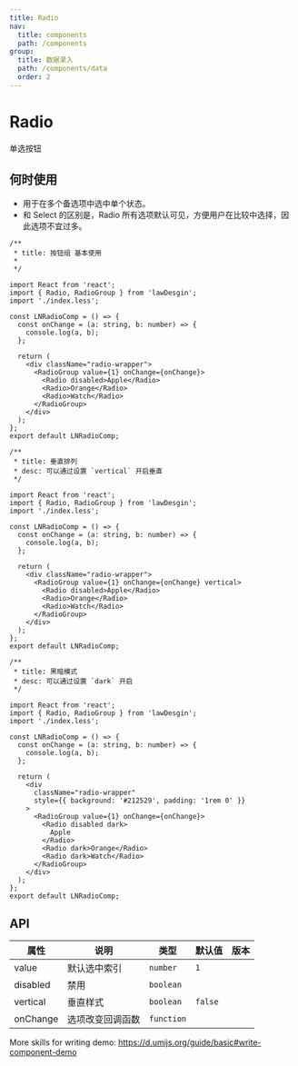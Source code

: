 ```yaml
---
title: Radio
nav:
  title: components
  path: /components
group:
  title: 数据录入
  path: /components/data
  order: 2
---
```


# Radio

单选按钮

## 何时使用

- 用于在多个备选项中选中单个状态。
- 和 Select 的区别是，Radio 所有选项默认可见，方便用户在比较中选择，因此选项不宜过多。

```tsx
/**
 * title: 按钮组 基本使用
 *
 */

import React from 'react';
import { Radio, RadioGroup } from 'lawDesgin';
import './index.less';

const LNRadioComp = () => {
  const onChange = (a: string, b: number) => {
    console.log(a, b);
  };

  return (
    <div className="radio-wrapper">
      <RadioGroup value={1} onChange={onChange}>
        <Radio disabled>Apple</Radio>
        <Radio>Orange</Radio>
        <Radio>Watch</Radio>
      </RadioGroup>
    </div>
  );
};
export default LNRadioComp;
```

```tsx
/**
 * title: 垂直排列
 * desc: 可以通过设置 `vertical` 开启垂直
 */

import React from 'react';
import { Radio, RadioGroup } from 'lawDesgin';
import './index.less';

const LNRadioComp = () => {
  const onChange = (a: string, b: number) => {
    console.log(a, b);
  };

  return (
    <div className="radio-wrapper">
      <RadioGroup value={1} onChange={onChange} vertical>
        <Radio disabled>Apple</Radio>
        <Radio>Orange</Radio>
        <Radio>Watch</Radio>
      </RadioGroup>
    </div>
  );
};
export default LNRadioComp;
```

```tsx
/**
 * title: 黑暗模式
 * desc: 可以通过设置 `dark` 开启
 */

import React from 'react';
import { Radio, RadioGroup } from 'lawDesgin';
import './index.less';

const LNRadioComp = () => {
  const onChange = (a: string, b: number) => {
    console.log(a, b);
  };

  return (
    <div
      className="radio-wrapper"
      style={{ background: '#212529', padding: '1rem 0' }}
    >
      <RadioGroup value={1} onChange={onChange}>
        <Radio disabled dark>
          Apple
        </Radio>
        <Radio dark>Orange</Radio>
        <Radio dark>Watch</Radio>
      </RadioGroup>
    </div>
  );
};
export default LNRadioComp;
```

## API

| 属性     | 说明             | 类型       | 默认值  | 版本 |
| -------- | ---------------- | ---------- | ------- | ---- |
| value    | 默认选中索引     | `number`   | `1`     |      |
| disabled | 禁用             | `boolean`  |         |      |
| vertical | 垂直样式         | `boolean`  | `false` |      |
| onChange | 选项改变回调函数 | `function` |         |      |

More skills for writing demo: https://d.umijs.org/guide/basic#write-component-demo
